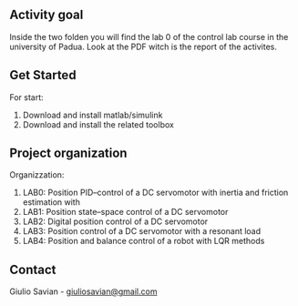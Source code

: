 

<!-- INTRO OF THE PROJECT -->
## Activity goal

Inside the two folden you will find the lab 0 of the control lab course in the university of Padua.
Look at the PDF witch is the report of the activites.

<!-- Get started -->
## Get Started

For start:
1. Download and install matlab/simulink
2. Download and install the related toolbox


## Project organization

Organizzation:
1. LAB0: Position PID–control of a DC servomotor with inertia and friction estimation with 
2. LAB1: Position state–space control of a DC servomotor
3. LAB2: Digital position control of a DC servomotor
4. LAB3: Position control of a DC servomotor with a resonant load
5. LAB4: Position and balance control of a robot with LQR methods

## Contact

Giulio Savian  - giuliosavian@gmail.com

<!--Project Link: [https://github.com/your_username/repo_name](https://github.com/your_username/repo_name)-->

